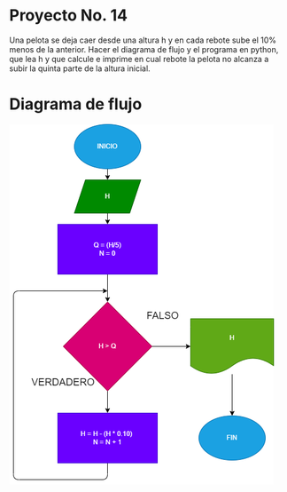 # Proyecto No. 14

Una pelota se deja caer desde una altura h y en cada rebote sube el 10% menos de la anterior. Hacer el diagrama de flujo y el programa en python, que lea h y que calcule e imprime en cual rebote la pelota no alcanza a subir la quinta parte de la altura inicial.

# Diagrama de flujo

![Diagrama](rebote.png)